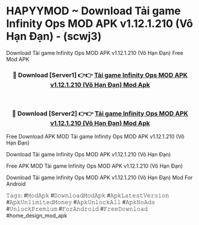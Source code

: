 # HAPYYMOD ~ Download Tải game Infinity Ops MOD APK v1.12.1.210 (Vô Hạn Đạn) - (scwj3)
Download Tải game Infinity Ops MOD APK v1.12.1.210 (Vô Hạn Đạn) Free Mod APK

<div align="center">
<h3>🔴 Download [Server1] 👉👉 <a href="https://apk-comot.site?title=Tải_game_Infinity_Ops_MOD_APK_v1.12.1.210_(Vô_Hạn_Đạn)">Tải game Infinity Ops MOD APK v1.12.1.210 (Vô Hạn Đạn) Mod Apk</a></h3><br>

<h3>🔴 Download [Server2] 👉👉 <a href="https://apk-comot.site?title=Tải_game_Infinity_Ops_MOD_APK_v1.12.1.210_(Vô_Hạn_Đạn)">Tải game Infinity Ops MOD APK v1.12.1.210 (Vô Hạn Đạn) Mod Apk</a></h3>
</div>


Free Download APK MOD Tải game Infinity Ops MOD APK v1.12.1.210 (Vô Hạn Đạn)

Download Tải game Infinity Ops MOD APK v1.12.1.210 (Vô Hạn Đạn) 

Free APK MOD Tải game Infinity Ops MOD APK v1.12.1.210 (Vô Hạn Đạn) 

Download Tải game Infinity Ops MOD APK v1.12.1.210 (Vô Hạn Đạn) Mod For Android

𝚃𝚊𝚐𝚜: #𝙼𝚘𝚍𝙰𝚙𝚔 #𝙳𝚘𝚠𝚗𝚕𝚘𝚊𝚍𝙼𝚘𝚍𝙰𝚙𝚔 #𝙰𝚙𝚔𝙻𝚊𝚝𝚎𝚜𝚝𝚅𝚎𝚛𝚜𝚒𝚘𝚗 #𝙰𝚙𝚔𝚄𝚗𝚕𝚒𝚖𝚒𝚝𝚎𝚍𝙼𝚘𝚗𝚎𝚢 #𝙰𝚙𝚔𝚄𝚗𝚕𝚘𝚌𝚔𝙰𝚕𝚕 #𝙰𝚙𝚔𝙽𝚘𝙰𝚍𝚜 #𝚄𝚗𝚕𝚘𝚌𝚔𝙿𝚛𝚎𝚖𝚒𝚞𝚖 #𝙵𝚘𝚛𝙰𝚗𝚍𝚛𝚘𝚒𝚍 #𝙵𝚛𝚎𝚎𝙳𝚘𝚠𝚗𝚕𝚘𝚊𝚍 #home_design_mod_apk
